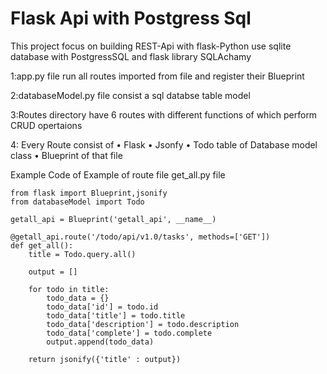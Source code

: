 # Flask Api with Postgress Sql 
This project focus on building REST-Api with flask-Python 
use sqlite database with PostgressSQL and flask library SQLAchamy

1:app.py file run all routes imported from file and register their Blueprint

2:databaseModel.py file consist a sql databse table model 

3:Routes directory have 6 routes with different functions of which perform CRUD opertaions 

4: Every Route consist of 
    • Flask
    • Jsonfy 
    • Todo table of Database model class 
    • Blueprint of that file
    
 
Example Code of Example of route file get_all.py file  
```
from flask import Blueprint,jsonify
from databaseModel import Todo

getall_api = Blueprint('getall_api', __name__)

@getall_api.route('/todo/api/v1.0/tasks', methods=['GET'])
def get_all():
    title = Todo.query.all()

    output = []

    for todo in title:
        todo_data = {}
        todo_data['id'] = todo.id
        todo_data['title'] = todo.title
        todo_data['description'] = todo.description
        todo_data['complete'] = todo.complete
        output.append(todo_data)

    return jsonify({'title' : output})

```    